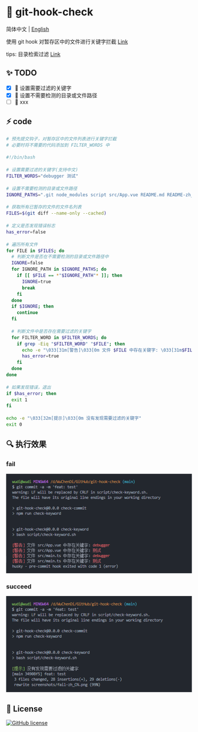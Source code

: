 # 🚀 git-hook-check

简体中文 | [English](./README.md)

使用 git hook 对暂存区中的文件进行关键字拦截 [Link](./script/check-keyword.sh)

tips: 目录检索过滤 [Link](./script/file-check-keyword.sh)

## ✨ TODO

- [x] 🔨 设置需要过滤的关键字
- [x] 🔨 设置不需要检测的目录或文件路径
- [ ] 🔨 xxx

## ⚡ code

```sh
# 预先提交钩子，对暂存区中的文件列表进行关键字拦截
# 必要时将不需要的代码添加到 FILTER_WORDS 中

#!/bin/bash

# 设置需要过滤的关键字(支持中文)
FILTER_WORDS="debugger 测试"

# 设置不需要检测的目录或文件路径
IGNORE_PATHS=".git node_modules script src/App.vue README.md README-zh_CN.md"

# 获取所有已暂存的文件的文件名列表
FILES=$(git diff --name-only --cached)

# 定义是否发现错误标志
has_error=false

# 遍历所有文件
for FILE in $FILES; do
  # 判断文件是否在不需要检测的目录或文件路径中
  IGNORE=false
  for IGNORE_PATH in $IGNORE_PATHS; do
    if [[ $FILE == *"$IGNORE_PATH"* ]]; then
      IGNORE=true
      break
    fi
  done
  if $IGNORE; then
    continue
  fi

  # 判断文件中是否存在需要过滤的关键字
  for FILTER_WORD in $FILTER_WORDS; do
    if grep -Eiq "$FILTER_WORD" "$FILE"; then
      echo -e "\033[31m[警告]\033[0m 文件 $FILE 中存在关键字: \033[31m$FILTER_WORD\033[0m"
      has_error=true
    fi
  done
done

# 如果发现错误，退出
if $has_error; then
  exit 1
fi

echo -e "\033[32m[提示]\033[0m 没有发现需要过滤的关键字"
exit 0

```

## 🔍 执行效果

### fail

![fail](./screenshots/fail-zh_CN.png)

### succeed

![succeed](./screenshots/succeed-zh_CN.png)

## 🎈 License

[![GitHub license](https://img.shields.io/github/license/WuChenDi/git-hook-check)](https://github.com/WuChenDi/git-hook-check/blob/master/LICENSE)
